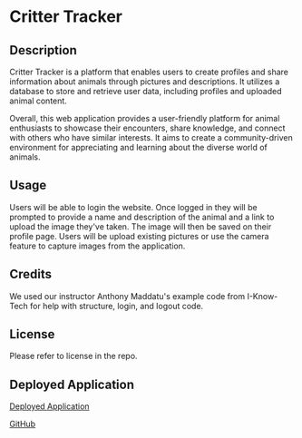 # Critter Tracker


## Description

Critter Tracker is a platform that enables users to create profiles and share information about animals through pictures and descriptions. It utilizes a database to store and retrieve user data, including profiles and uploaded animal content.

Overall, this web application provides a user-friendly platform for animal enthusiasts to showcase their encounters, share knowledge, and connect with others who have similar interests. It aims to create a community-driven environment for appreciating and learning about the diverse world of animals.


## Usage

Users will be able to login the website. Once logged in they will be prompted to provide a name and description of the animal and a link to upload the image they've taken. The image will then be saved on their profile page. Users will be upload existing pictures or use the camera feature to capture images from the application.


## Credits

We used our instructor Anthony Maddatu's example code from I-Know-Tech for help with structure, login, and logout code.


## License

Please refer to license in the repo.


## Deployed Application
[Deployed Application](https://critter-tracker-p2-d4b8f730eb59.herokuapp.com/)

[GitHub](https://github.com/BillyC1015/critter-tracker)
